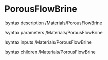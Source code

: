 # PorousFlowBrine
!syntax description /Materials/PorousFlowBrine

!syntax parameters /Materials/PorousFlowBrine

!syntax inputs /Materials/PorousFlowBrine

!syntax children /Materials/PorousFlowBrine
